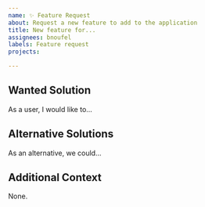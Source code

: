```yaml
---
name: ✨ Feature Request
about: Request a new feature to add to the application
title: New feature for...
assignees: bnoufel
labels: Feature request
projects: 

---
```


## Wanted Solution

As a user, I would like to...

## Alternative Solutions

As an alternative, we could...

## Additional Context

None.
